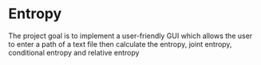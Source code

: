 # Entropy
 The project goal is to implement a user-friendly GUI which allows the user to enter a path of a text file then calculate the entropy, joint entropy, conditional entropy and relative entropy
